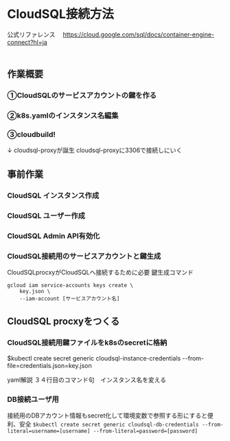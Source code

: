 # CloudSQL接続方法
公式リファレンス　
https://cloud.google.com/sql/docs/container-engine-connect?hl=ja  
　
## 作業概要 
### ①CloudSQLのサービスアカウントの鍵を作る 
### ②k8s.yamlのインスタンス名編集 
### ③cloudbuild! 
↓ 
cloudsql-proxyが誕生 
cloudsql-proxyに3306で接続しにいく 

##  事前作業 
### CloudSQL インスタンス作成
### CloudSQL ユーザー作成
### CloudSQL Admin API有効化
### CloudSQL接続用のサービスアカウントと鍵生成
CloudSQLprocxyがCloudSQLへ接続するために必要 
鍵生成コマンド 
```
gcloud iam service-accounts keys create \                                           
    key.json \
    --iam-account [サービスアカウント名]
```

## CloudSQL procxyをつくる
### CloudSQL接続用鍵ファイルをk8sのsecretに格納 
$kubectl create secret generic cloudsql-instance-credentials --from-file=credentials.json=key.json

yaml解説
３４行目のコマンド句　インスタンス名を変える


### DB接続ユーザ用
接続用のDBアカウント情報もsecret化して環境変数で参照する形にすると便利、安全
`
$kubectl create secret generic cloudsql-db-credentials --from-literal=username=[username] --from-literal=password=[password]
`
